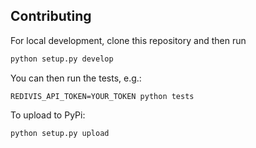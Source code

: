 
## Contributing
For local development, clone this repository and then run
```py
python setup.py develop
```
You can then run the tests, e.g.: 
```
REDIVIS_API_TOKEN=YOUR_TOKEN python tests 
```
To upload to PyPi:
```
python setup.py upload
```